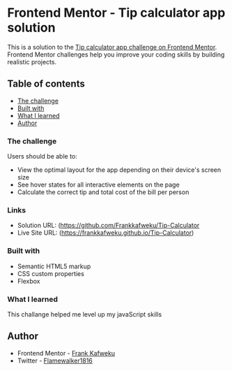# Frontend Mentor - Tip calculator app solution

This is a solution to the [Tip calculator app challenge on Frontend Mentor](https://www.frontendmentor.io/challenges/tip-calculator-app-ugJNGbJUX). Frontend Mentor challenges help you improve your coding skills by building realistic projects.

## Table of contents

  - [The challenge](#the-challenge)
  - [Built with](#built-with)
  - [What I learned](#what-i-learned)
- [Author](#author)

### The challenge

Users should be able to:

- View the optimal layout for the app depending on their device's screen size
- See hover states for all interactive elements on the page
- Calculate the correct tip and total cost of the bill per person

### Links

- Solution URL: (https://github.com/Frankkafweku/Tip-Calculator
- Live Site URL: (https://frankkafweku.github.io/Tip-Calculator)


### Built with

- Semantic HTML5 markup
- CSS custom properties
- Flexbox

### What I learned

This challange helped me level up my javaScript skills


## Author
- Frontend Mentor - [Frank Kafweku](https://www.frontendmentor.io/profile/Frankkafweku)
- Twitter - [Flamewalker1816](https://twitter.com/flamewalker1816)